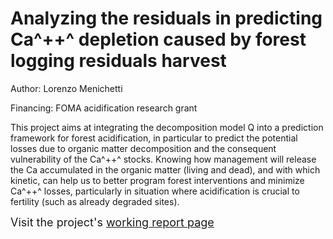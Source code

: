 # Analyzing the residuals in predicting Ca^++^ depletion caused by forest logging residuals harvest

Author: Lorenzo Menichetti

Financing: FOMA acidification research grant

This project aims at integrating the decomposition model Q into a prediction framework for forest acidification, in particular to predict the potential losses due to organic matter decomposition and the consequent vulnerability of the Ca^++^ stocks. Knowing how management will release the Ca accumulated in the organic matter (living and dead), and with which kinetic, can help us to better program forest interventions and minimize Ca^++^ losses, particularly in situation where acidification is crucial to fertility (such as already degraded sites).

 <font size="4"> Visit the project's [working report page](project_documentation.html) </font>




